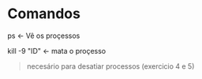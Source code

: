 # Comandos 
 ps <- Vê os proçessos
 
 kill -9 "ID" <- mata o proçesso
 > necesário para desatiar processos (exercicio 4 e 5)
